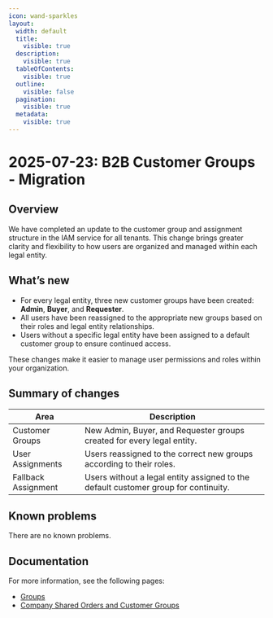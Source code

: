 ```yaml
---
icon: wand-sparkles
layout:
  width: default
  title:
    visible: true
  description:
    visible: true
  tableOfContents:
    visible: true
  outline:
    visible: false
  pagination:
    visible: true
  metadata:
    visible: true
---
```


# 2025-07-23: B2B Customer Groups - Migration

## Overview

We have completed an update to the customer group and assignment structure in the IAM service for all tenants. This change brings greater clarity and flexibility to how users are organized and managed within each legal entity.

## What’s new

* For every legal entity, three new customer groups have been created: **Admin**, **Buyer**, and **Requester**.
* All users have been reassigned to the appropriate new groups based on their roles and legal entity relationships.
* Users without a specific legal entity have been assigned to a default customer group to ensure continued access.

These changes make it easier to manage user permissions and roles within your organization.

## Summary of changes

| Area                | Description                                                                         |
| ------------------- | ----------------------------------------------------------------------------------- |
| Customer Groups     | New Admin, Buyer, and Requester groups created for every legal entity.              |
| User Assignments    | Users reassigned to the correct new groups according to their roles.                |
| Fallback Assignment | Users without a legal entity assigned to the default customer group for continuity. |

## Known problems

There are no known problems.

## Documentation

For more information, see the following pages:

* [Groups](https://app.gitbook.com/s/bTY7EwZtYYQYC6GOcdTj/management-dashboard/customer-management/customer-groups "mention")
* [Company Shared Orders and Customer Groups](https://app.gitbook.com/s/bTY7EwZtYYQYC6GOcdTj/customer-use-cases/scenarios-introduction/shared-orders "mention")
